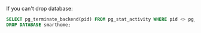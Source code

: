 If you can't drop database:
```sql
SELECT pg_terminate_backend(pid) FROM pg_stat_activity WHERE pid <> pg_backend_pid() AND datname = 'smarthome';
DROP DATABASE smarthome;
```
